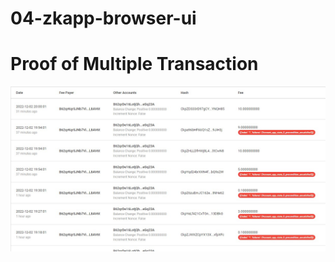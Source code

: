 # 04-zkapp-browser-ui

# Proof of Multiple Transaction
![alt text](https://raw.githubusercontent.com/aldisatrioa/04-zkapp-browser-ui/main/blob/mina_proof.jpg)

